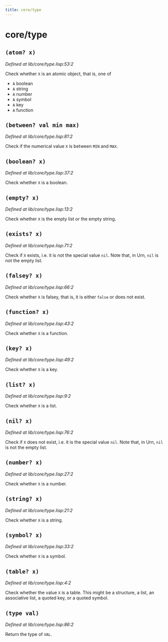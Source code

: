 ```yaml
---
title: core/type
---
```

# core/type
## `(atom? x)`
*Defined at lib/core/type.lisp:53:2*

Check whether `X` is an atomic object, that is, one of
- `A` boolean
- `A` string
- `A` number
- `A` symbol
- `A` key
- `A` function

## `(between? val min max)`
*Defined at lib/core/type.lisp:81:2*

Check if the numerical value `X` is between
`MIN` and `MAX`.

## `(boolean? x)`
*Defined at lib/core/type.lisp:37:2*

Check whether `X` is a boolean.

## `(empty? x)`
*Defined at lib/core/type.lisp:13:2*

Check whether `X` is the empty list or the empty string.

## `(exists? x)`
*Defined at lib/core/type.lisp:71:2*

Check if `X` exists, i.e. it is not the special value `nil`.
Note that, in Urn, `nil` is not the empty list.

## `(falsey? x)`
*Defined at lib/core/type.lisp:66:2*

Check whether `X` is falsey, that is, it is either `false` or does not
exist.

## `(function? x)`
*Defined at lib/core/type.lisp:43:2*

Check whether `X` is a function.

## `(key? x)`
*Defined at lib/core/type.lisp:49:2*

Check whether `X` is a key.

## `(list? x)`
*Defined at lib/core/type.lisp:9:2*

Check whether `X` is a list.

## `(nil? x)`
*Defined at lib/core/type.lisp:76:2*

Check if `X` does not exist, i.e. it is the special value `nil`.
Note that, in Urn, `nil` is not the empty list.

## `(number? x)`
*Defined at lib/core/type.lisp:27:2*

Check whether `X` is a number.

## `(string? x)`
*Defined at lib/core/type.lisp:21:2*

Check whether `X` is a string.

## `(symbol? x)`
*Defined at lib/core/type.lisp:33:2*

Check whether `X` is a symbol.

## `(table? x)`
*Defined at lib/core/type.lisp:4:2*

Check whether the value `X` is a table. This might be a structure,
a list, an associative list, a quoted key, or a quoted symbol.

## `(type val)`
*Defined at lib/core/type.lisp:86:2*

Return the type of `VAL`.

